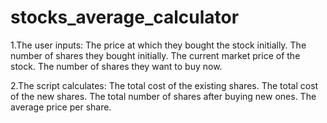# stocks_average_calculator

1.The user inputs:
The price at which they bought the stock initially.
The number of shares they bought initially.
The current market price of the stock.
The number of shares they want to buy now.

2.The script calculates:
The total cost of the existing shares.
The total cost of the new shares.
The total number of shares after buying new ones.
The average price per share.
